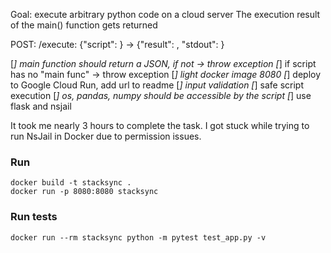 Goal: execute arbitrary python code on a cloud server
The execution result of the main() function gets returned

POST: /execute: {"script": <string>} -> {"result": <return of main>, "stdout": <stdout of the script execution>}

[*] main function should return a JSON, if not -> throw exception
[*] if script has no "main func" -> throw exception
[*] light docker image 8080
[*] deploy to Google Cloud Run, add url to readme
[*] input validation
[*] safe script execution
[*] os, pandas, numpy should be accessible by the script
[*] use flask and nsjail

It took me nearly 3 hours to complete the task.
I got stuck while trying to run NsJail in Docker due to permission issues.

### Run
```
docker build -t stacksync .
docker run -p 8080:8080 stacksync
```

### Run tests
```
docker run --rm stacksync python -m pytest test_app.py -v
```